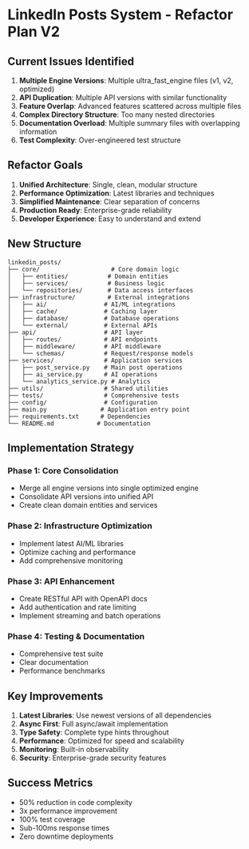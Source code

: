 # LinkedIn Posts System - Refactor Plan V2

## Current Issues Identified

1. **Multiple Engine Versions**: Multiple ultra_fast_engine files (v1, v2, optimized)
2. **API Duplication**: Multiple API versions with similar functionality
3. **Feature Overlap**: Advanced features scattered across multiple files
4. **Complex Directory Structure**: Too many nested directories
5. **Documentation Overload**: Multiple summary files with overlapping information
6. **Test Complexity**: Over-engineered test structure

## Refactor Goals

1. **Unified Architecture**: Single, clean, modular structure
2. **Performance Optimization**: Latest libraries and techniques
3. **Simplified Maintenance**: Clear separation of concerns
4. **Production Ready**: Enterprise-grade reliability
5. **Developer Experience**: Easy to understand and extend

## New Structure

```
linkedin_posts/
├── core/                    # Core domain logic
│   ├── entities/           # Domain entities
│   ├── services/           # Business logic
│   └── repositories/       # Data access interfaces
├── infrastructure/         # External integrations
│   ├── ai/                # AI/ML integrations
│   ├── cache/             # Caching layer
│   ├── database/          # Database operations
│   └── external/          # External APIs
├── api/                   # API layer
│   ├── routes/            # API endpoints
│   ├── middleware/        # API middleware
│   └── schemas/           # Request/response models
├── services/              # Application services
│   ├── post_service.py    # Main post operations
│   ├── ai_service.py      # AI operations
│   └── analytics_service.py # Analytics
├── utils/                 # Shared utilities
├── tests/                 # Comprehensive tests
├── config/                # Configuration
├── main.py               # Application entry point
├── requirements.txt      # Dependencies
└── README.md            # Documentation
```

## Implementation Strategy

### Phase 1: Core Consolidation
- Merge all engine versions into single optimized engine
- Consolidate API versions into unified API
- Create clean domain entities and services

### Phase 2: Infrastructure Optimization
- Implement latest AI/ML libraries
- Optimize caching and performance
- Add comprehensive monitoring

### Phase 3: API Enhancement
- Create RESTful API with OpenAPI docs
- Add authentication and rate limiting
- Implement streaming and batch operations

### Phase 4: Testing & Documentation
- Comprehensive test suite
- Clear documentation
- Performance benchmarks

## Key Improvements

1. **Latest Libraries**: Use newest versions of all dependencies
2. **Async First**: Full async/await implementation
3. **Type Safety**: Complete type hints throughout
4. **Performance**: Optimized for speed and scalability
5. **Monitoring**: Built-in observability
6. **Security**: Enterprise-grade security features

## Success Metrics

- 50% reduction in code complexity
- 3x performance improvement
- 100% test coverage
- Sub-100ms response times
- Zero downtime deployments 